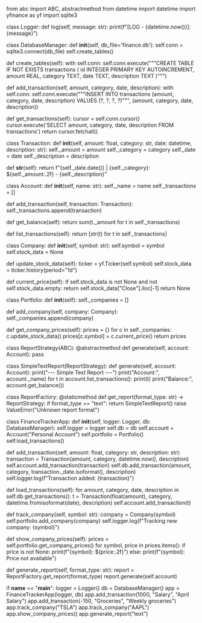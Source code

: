 from abc import ABC, abstractmethod
from datetime import datetime
import yfinance as yf
import sqlite3

class Logger:
    def log(self, message: str):
        print(f"[LOG - {datetime.now()}]: {message}")

class DatabaseManager:
    def __init__(self, db_file='finance.db'):
        self.conn = sqlite3.connect(db_file)
        self.create_tables()

  def create_tables(self):
        with self.conn:
            self.conn.execute("""CREATE TABLE IF NOT EXISTS transactions (
                id INTEGER PRIMARY KEY AUTOINCREMENT,
                amount REAL,
                category TEXT,
                date TEXT,
                description TEXT
            )""")

  def add_transaction(self, amount, category, date, description):
        with self.conn:
            self.conn.execute("""INSERT INTO transactions (amount, category, date, description)
                VALUES (?, ?, ?, ?)""", (amount, category, date, description))

  def get_transactions(self):
        cursor = self.conn.cursor()
        cursor.execute('SELECT amount, category, date, description FROM transactions')
        return cursor.fetchall()

class Transaction:
    def __init__(self, amount: float, category: str, date: datetime, description: str):
        self._amount = amount
        self._category = category
        self._date = date
        self._description = description

  def __str__(self):
        return f"{self._date.date()} | {self._category}: ${self._amount:.2f} - {self._description}"

class Account:
    def __init__(self, name: str):
        self._name = name
        self._transactions = []

  def add_transaction(self, transaction: Transaction):
        self._transactions.append(transaction)

  def get_balance(self):
        return sum(t._amount for t in self._transactions)

  def list_transactions(self):
        return [str(t) for t in self._transactions]

class Company:
    def __init__(self, symbol: str):
        self.symbol = symbol
        self.stock_data = None

  def update_stock_data(self):
        ticker = yf.Ticker(self.symbol)
        self.stock_data = ticker.history(period="1d")

  def current_price(self):
        if self.stock_data is not None and not self.stock_data.empty:
            return self.stock_data["Close"].iloc[-1]
        return None

class Portfolio:
    def __init__(self):
        self._companies = []

  def add_company(self, company: Company):
        self._companies.append(company)

  def get_company_prices(self):
        prices = {}
        for c in self._companies:
            c.update_stock_data()
            prices[c.symbol] = c.current_price()
        return prices

class ReportStrategy(ABC):
    @abstractmethod
    def generate(self, account: Account):
        pass

class SimpleTextReport(ReportStrategy):
    def generate(self, account: Account):
        print("--- Simple Text Report ---")
        print("Account:", account._name)
        for t in account.list_transactions():
            print(t)
        print("Balance:", account.get_balance())

class ReportFactory:
    @staticmethod
    def get_report(format_type: str) -> ReportStrategy:
        if format_type == "text":
            return SimpleTextReport()
        raise ValueError("Unknown report format")

class FinanceTrackerApp:
    def __init__(self, logger: Logger, db: DatabaseManager):
        self.logger = logger
        self.db = db
        self.account = Account("Personal Account")
        self.portfolio = Portfolio()
        self.load_transactions()

  def add_transaction(self, amount: float, category: str, description: str):
        transaction = Transaction(amount, category, datetime.now(), description)
        self.account.add_transaction(transaction)
        self.db.add_transaction(amount, category, transaction._date.isoformat(), description)
        self.logger.log(f"Transaction added: {transaction}")

  def load_transactions(self):
        for amount, category, date, description in self.db.get_transactions():
            t = Transaction(float(amount), category, datetime.fromisoformat(date), description)
            self.account.add_transaction(t)

  def track_company(self, symbol: str):
        company = Company(symbol)
        self.portfolio.add_company(company)
        self.logger.log(f"Tracking new company: {symbol}")

  def show_company_prices(self):
        prices = self.portfolio.get_company_prices()
        for symbol, price in prices.items():
            if price is not None:
                print(f"{symbol}: ${price:.2f}")
            else:
                print(f"{symbol}: Price not available")

  def generate_report(self, format_type: str):
        report = ReportFactory.get_report(format_type)
        report.generate(self.account)

if __name__ == "__main__":
    logger = Logger()
    db = DatabaseManager()
    app = FinanceTrackerApp(logger, db)
    app.add_transaction(1000, "Salary", "April Salary")
    app.add_transaction(-150, "Groceries", "Weekly groceries")
    app.track_company("TSLA")
    app.track_company("AAPL")
    app.show_company_prices()
    app.generate_report("text")
